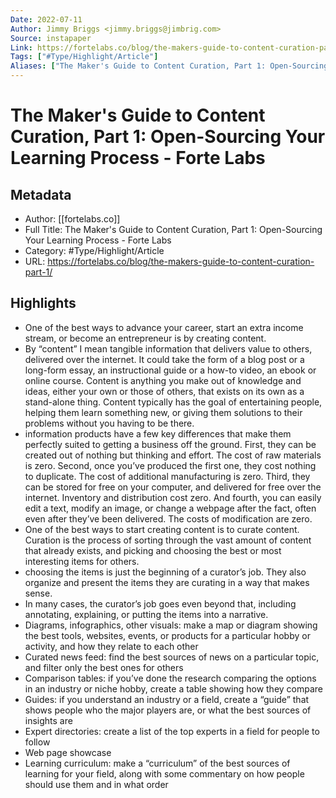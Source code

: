 ```yaml
---
Date: 2022-07-11
Author: Jimmy Briggs <jimmy.briggs@jimbrig.com>
Source: instapaper
Link: https://fortelabs.co/blog/the-makers-guide-to-content-curation-part-1/
Tags: ["#Type/Highlight/Article"]
Aliases: ["The Maker's Guide to Content Curation, Part 1: Open-Sourcing Your Learning Process - Forte Labs", "The Maker's Guide to Content Curation, Part 1: Open-Sourcing Your Learning Process - Forte Labs"]
---
```

# The Maker's Guide to Content Curation, Part 1: Open-Sourcing Your Learning Process - Forte Labs

## Metadata
- Author: [[fortelabs.co]]
- Full Title: The Maker's Guide to Content Curation, Part 1: Open-Sourcing Your Learning Process - Forte Labs
- Category: #Type/Highlight/Article
- URL: https://fortelabs.co/blog/the-makers-guide-to-content-curation-part-1/

## Highlights
- One of the best ways to advance your career, start an extra income stream, or become an entrepreneur is by creating content.
- By “content” I mean tangible information that delivers value to others, delivered over the internet. It could take the form of a blog post or a long-form essay, an instructional guide or a how-to video, an ebook or online course. Content is anything you make out of knowledge and ideas, either your own or those of others, that exists on its own as a stand-alone thing. Content typically has the goal of entertaining people, helping them learn something new, or giving them solutions to their problems without you having to be there.
- information products have a few key differences that make them perfectly suited to getting a business off the ground. First, they can be created out of nothing but thinking and effort. The cost of raw materials is zero. Second, once you’ve produced the first one, they cost nothing to duplicate. The cost of additional manufacturing is zero. Third, they can be stored for free on your computer, and delivered for free over the internet. Inventory and distribution cost zero. And fourth, you can easily edit a text, modify an image, or change a webpage after the fact, often even after they’ve been delivered. The costs of modification are zero.
- One of the best ways to start creating content is to curate content. Curation is the process of sorting through the vast amount of content that already exists, and picking and choosing the best or most interesting items for others.
- choosing the items is just the beginning of a curator’s job. They also organize and present the items they are curating in a way that makes sense.
- In many cases, the curator’s job goes even beyond that, including annotating, explaining, or putting the items into a narrative.
- Diagrams, infographics, other visuals: make a map or diagram showing the best tools, websites, events, or products for a particular hobby or activity, and how they relate to each other
- Curated news feed: find the best sources of news on a particular topic, and filter only the best ones for others
- Comparison tables: if you’ve done the research comparing the options in an industry or niche hobby, create a table showing how they compare
- Guides: if you understand an industry or a field, create a “guide” that shows people who the major players are, or what the best sources of insights are
- Expert directories: create a list of the top experts in a field for people to follow
- Web page showcase
- Learning curriculum: make a “curriculum” of the best sources of learning for your field, along with some commentary on how people should use them and in what order
